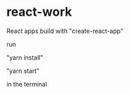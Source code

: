 # react-work
React apps build with "create-react-app"

run

"yarn install"

"yarn start"

in the terminal 
